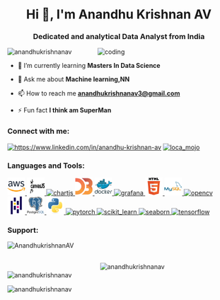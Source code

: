 <h1 align="center">Hi 👋, I'm Anandhu Krishnan AV</h1>
<h3 align="center">Dedicated and analytical Data Analyst from India</h3>
<img align="right" alt="coding" width="300" src="https://i.pinimg.com/originals/fc/71/63/fc71635c7f1b09ed30413f59bb749582.gif">

<p align="left"> <img src="https://komarev.com/ghpvc/?username=anandhukrishnanav&label=Profile%20views&color=0e75b6&style=flat" alt="anandhukrishnanav" /> </p>

- 🌱 I’m currently learning **Masters In Data Science**

- 💬 Ask me about **Machine learning,NN**

- 📫 How to reach me **anandhukrishnanav3@gmail.com**

- ⚡ Fun fact **I think am SuperMan**

<h3 align="left">Connect with me:</h3>
<p align="left">
<a href="https://linkedin.com/in/https://www.linkedin.com/in/anandhu-krishnan-av" target="blank"><img align="center" src="https://raw.githubusercontent.com/rahuldkjain/github-profile-readme-generator/master/src/images/icons/Social/linked-in-alt.svg" alt="https://www.linkedin.com/in/anandhu-krishnan-av" height="30" width="40" /></a>
<a href="https://instagram.com/loca_mojo" target="blank"><img align="center" src="https://raw.githubusercontent.com/rahuldkjain/github-profile-readme-generator/master/src/images/icons/Social/instagram.svg" alt="loca_mojo" height="30" width="40" /></a>
</p>

<h3 align="left">Languages and Tools:</h3>
<p align="left"> <a href="https://aws.amazon.com" target="_blank" rel="noreferrer"> <img src="https://raw.githubusercontent.com/devicons/devicon/master/icons/amazonwebservices/amazonwebservices-original-wordmark.svg" alt="aws" width="40" height="40"/> </a> <a href="https://canvasjs.com" target="_blank" rel="noreferrer"> <img src="https://raw.githubusercontent.com/Hardik0307/Hardik0307/master/assets/canvasjs-charts.svg" alt="canvasjs" width="40" height="40"/> </a> <a href="https://www.chartjs.org" target="_blank" rel="noreferrer"> <img src="https://www.chartjs.org/media/logo-title.svg" alt="chartjs" width="40" height="40"/> </a> <a href="https://d3js.org/" target="_blank" rel="noreferrer"> <img src="https://raw.githubusercontent.com/devicons/devicon/master/icons/d3js/d3js-original.svg" alt="d3js" width="40" height="40"/> </a> <a href="https://www.docker.com/" target="_blank" rel="noreferrer"> <img src="https://raw.githubusercontent.com/devicons/devicon/master/icons/docker/docker-original-wordmark.svg" alt="docker" width="40" height="40"/> </a> <a href="https://grafana.com" target="_blank" rel="noreferrer"> <img src="https://www.vectorlogo.zone/logos/grafana/grafana-icon.svg" alt="grafana" width="40" height="40"/> </a> <a href="https://www.w3.org/html/" target="_blank" rel="noreferrer"> <img src="https://raw.githubusercontent.com/devicons/devicon/master/icons/html5/html5-original-wordmark.svg" alt="html5" width="40" height="40"/> </a> <a href="https://www.mysql.com/" target="_blank" rel="noreferrer"> <img src="https://raw.githubusercontent.com/devicons/devicon/master/icons/mysql/mysql-original-wordmark.svg" alt="mysql" width="40" height="40"/> </a> <a href="https://opencv.org/" target="_blank" rel="noreferrer"> <img src="https://www.vectorlogo.zone/logos/opencv/opencv-icon.svg" alt="opencv" width="40" height="40"/> </a> <a href="https://pandas.pydata.org/" target="_blank" rel="noreferrer"> <img src="https://raw.githubusercontent.com/devicons/devicon/2ae2a900d2f041da66e950e4d48052658d850630/icons/pandas/pandas-original.svg" alt="pandas" width="40" height="40"/> </a> <a href="https://www.postgresql.org" target="_blank" rel="noreferrer"> <img src="https://raw.githubusercontent.com/devicons/devicon/master/icons/postgresql/postgresql-original-wordmark.svg" alt="postgresql" width="40" height="40"/> </a> <a href="https://www.python.org" target="_blank" rel="noreferrer"> <img src="https://raw.githubusercontent.com/devicons/devicon/master/icons/python/python-original.svg" alt="python" width="40" height="40"/> </a> <a href="https://pytorch.org/" target="_blank" rel="noreferrer"> <img src="https://www.vectorlogo.zone/logos/pytorch/pytorch-icon.svg" alt="pytorch" width="40" height="40"/> </a> <a href="https://scikit-learn.org/" target="_blank" rel="noreferrer"> <img src="https://upload.wikimedia.org/wikipedia/commons/0/05/Scikit_learn_logo_small.svg" alt="scikit_learn" width="40" height="40"/> </a> <a href="https://seaborn.pydata.org/" target="_blank" rel="noreferrer"> <img src="https://seaborn.pydata.org/_images/logo-mark-lightbg.svg" alt="seaborn" width="40" height="40"/> </a> <a href="https://www.tensorflow.org" target="_blank" rel="noreferrer"> <img src="https://www.vectorlogo.zone/logos/tensorflow/tensorflow-icon.svg" alt="tensorflow" width="40" height="40"/> </a> </p>

<h3 align="left">Support:</h3>
<p><a href="https://www.buymeacoffee.com/AnandhukrishnanAV"> <img align="left" src="https://cdn.buymeacoffee.com/buttons/v2/default-yellow.png" height="50" width="210" alt="AnandhukrishnanAV" /></a></p><br><br>

<p><img align="left" src="https://github-readme-stats.vercel.app/api/top-langs?username=anandhukrishnanav&show_icons=true&locale=en&layout=compact" alt="anandhukrishnanav" /></p>

<p>&nbsp;<img align="center" src="https://github-readme-stats.vercel.app/api?username=anandhukrishnanav&show_icons=true&locale=en" alt="anandhukrishnanav" /></p>

<p><img align="center" src="https://github-readme-streak-stats.herokuapp.com/?user=anandhukrishnanav&" alt="anandhukrishnanav" /></p>
